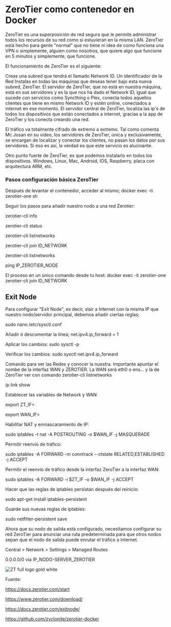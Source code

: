 # ZeroTier como contenedor en Docker

ZeroTier es una superposición de red segura que le permite administrar todos los recursos de su red como si estuvieran en la misma LAN. ZeroTier está hecho para gente "normal" que no tiene ni idea de como funciona una VPN o simplemente, alguien como nosotros, que quiere algo que funcione en 5 minutos y simplemente, que funcione.

El funcionamiento de ZeroTier es el siguiente:

Creas una subred que tendrá el llamado Network ID. Un identificador de la Red
Instalas en todas las máquinas que deseas tener bajo esta nueva subred, ZeroTier.
El servidor de ZeroTier, que no está en nuestra máquina, está en sus servidores y es la que nos ha dado el Network ID, igual que sucede con servicios como Syncthing o Plex, conecta todos aquellos clientes que tiene en mismo Network ID y estén online, conectados a internet en ese momento.
El servidor central de ZeroTier, localiza las ip's de todos los dispositivos que están conectados a internet, gracias a la app de ZeroTier y los conecta creando una red.

El tráfico va totalmente cifrado de extremo a extremo. Tal como comenta Mc Josan en su vídeo, los servidores de ZeroTier, única y exclusivamente, se encargan de localizar y conectar los clientes, no pasan los datos por sus servidores. Si eso es así, la verdad es que este servicio es alucinante.

Otro punto fuerte de ZeroTier, es que podemos instalarlo en todos los dispositivos. Windows, Linux, Mac, Android, IOS, Raspberry, placa con arquitectura ARM, etc.
### Pasos configuración básica ZeroTier
Después de levantar el contenedor, acceder al mismo; docker exec -ti zerotier-one sh

Seguir los pasos para añadir nuestro nodo a una red Zerotier:

  zerotier-cli info
  
  zerotier-cli status
  
  zerotier-cli listnetworks
  
  zerotier-cli join ID_NETWORK
  
  zerotier-cli listnetworks
  
  ping IP_ZEROTIER_NODE

El proceso en un único comando desde tu host: docker exec -it zerotier-one zerotier-cli join ID_NETWORK

## Exit Node
Para configurar "Exit Node", es decir, slair a Internet con la misma IP que nuestro nodo/servidor principal, debemos añadir ciertas reglas;

sudo nano /etc/sysctl.conf

Añadir ó descomentar la línea; net.ipv4.ip_forward = 1

Aplicar los cambios: sudo sysctl -p

Verificar los cambios: sudo sysctl net.ipv4.ip_forward

Comando para ver las Redes y conocer la nuestra. Importante apuntar el nombe de la interfaz WAN y ZEROTIER. La WAN será eth0 o ens... y la de ZeroTier ver con comando  zerotier-cli listnetworks

ip link show

Establecer las variables de Network y WAN

export ZT_IF=

export WAN_IF=

Habilitar NAT y enmascaramiento de IP:

sudo iptables -t nat -A POSTROUTING -o $WAN_IF -j MASQUERADE

Permitir reenvío de tráfico:

sudo iptables -A FORWARD -m conntrack --ctstate RELATED,ESTABLISHED -j ACCEPT

Permitir el reenvío de tráfico desde la interfaz ZeroTier a la interfaz WAN:

sudo iptables -A FORWARD -i $ZT_IF -o $WAN_IF -j ACCEPT

Hacer que las reglas de iptables persistan después del reinicio:

sudo apt-get install iptables-persistent

Guarde sus nuevas reglas de iptables:

sudo netfilter-persistent save


Ahora que su nodo de salida está configurado, necesitamos configurar su red ZeroTier para anunciar una ruta predeterminada para que otros nodos sepan que el nodo de salida puede enrutar el tráfico a Internet.

Central > Network > Settings > Managed Routes

0.0.0.0/0 via IP_NODO-SERVER_ZEROTIER


![ZT full logo gold white](https://github.com/user-attachments/assets/fb3963df-9112-468f-8513-de3702d249b2)

  Fuente:
  
  https://docs.zerotier.com/start
  
  https://www.zerotier.com/download/
  
  https://docs.zerotier.com/exitnode/

  https://github.com/zyclonite/zerotier-docker
